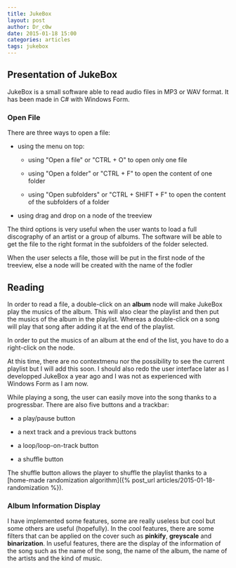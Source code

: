 ```yaml
---
title: JukeBox
layout: post
author: Dr_c0w
date: 2015-01-18 15:00
categories: articles
tags: jukebox
---
```


## Presentation of JukeBox

JukeBox is a small software able to read audio files in MP3 or WAV format.
It has been made in C\# with Windows Form.

### Open File

There are three ways to open a file:

* using the menu on top:
	
	* using "Open a file" or "CTRL + O" to open only one file

	* using "Open a folder" or "CTRL + F" to open the content of one folder

	* using "Open subfolders" or "CTRL + SHIFT + F" to open the content of the 
	subfolders of a folder

* using drag and drop on a node of the treeview

The third options is very useful when the user wants to load a full discography
of an artist or a group of albums. The software will be able to get the file
to the right format in the subfolders of the folder selected. 

When the user selects a file, those will be put in the first node of the 
treeview, else a node will be created with the name of the fodler

## Reading

In order to read a file, a double-click on an **album** node will make JukeBox
play the musics of the album. This will also clear the playlist and then put
the musics of the album in the playlist. Whereas a double-click on a song will
play that song after adding it at the end of the playlist. 

In order to put the musics of an album at the end of the list, you have to do 
a right-click on the node. 

At this time, there are no contextmenu nor the possibility to see the current 
playlist but I will add this soon. I should also redo the user 
interface later as I developped JukeBox a year ago and I was not as experienced
with Windows Form as I am now.

While playing a song, the user can easily move into the song thanks to a
progressbar. There are also five buttons and a trackbar:

* a play/pause button

* a next track and a previous track buttons

* a loop/loop-on-track button

* a shuffle button

The shuffle button allows the player to shuffle the playlist thanks to a 
[home-made randomization algorithm]({% post_url articles/2015-01-18-randomization %}).

### Album Information Display

I have implemented some features, some are really useless but cool but some
others are useful (hopefully). 
In the cool features, there are some filters that
can be applied on the cover such as **pinkify**, **greyscale** and 
**binarization**.
In useful features, there are the display of the information of the song
such as the name of the song, the name of the album, the name of the artists
and the kind of music.
